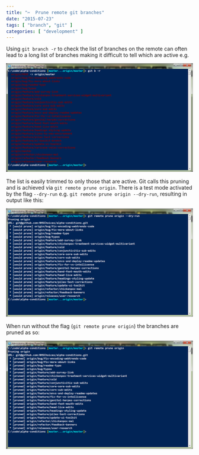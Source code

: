```yaml
---
title: "✂️  Prune remote git branches"
date: "2015-07-23"
tags: [ "branch", "git" ]
categories: [ "development" ]
---
```


Using `git branch -r` to check the list of branches on the remote can often
lead to a long list of branches making it difficult to tell which are active
e.g.

![All branches](/images/stale-branches.png)

The list is easily trimmed to only those that are active. Git calls this
pruning and is achieved via `git remote prune origin`.
There is a test mode activated by the flag `--dry-run` e.g. `git remote prune
origin --dry-run`, resulting in output like this:

![Branches to prune](/images/branches-to-prune.png)

When run without the flag (`git remote prune origin`) the branches are pruned
as so:

![Pruned branches prune](/images/pruned-branches.png)
